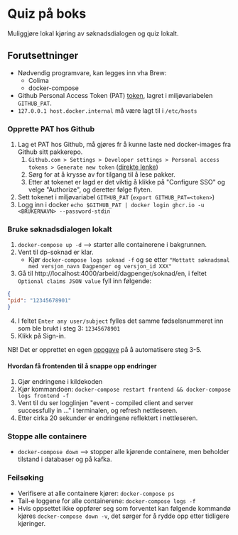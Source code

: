 # Quiz på boks
Muliggjøre lokal kjøring av søknadsdialogen og quiz lokalt.

## Forutsettninger 
* Nødvendig programvare, kan legges inn vha Brew: 
  * Colima
  * docker-compose 
* Github Personal Access Token (PAT) [token](https://docs.github.com/en/free-pro-team@latest/packages/using-github-packages-with-your-projects-ecosystem/configuring-docker-for-use-with-github-packages), lagret i miljøvariabelen `GITHUB_PAT`.
* `127.0.0.1 host.docker.internal` må være lagt til i `/etc/hosts`

### Opprette PAT hos Github
1. Lag et PAT hos Github, må gjøres fr å kunne laste ned docker-images fra Github sitt pakkerepo.
   1. `Github.com > Settings > Developer settings > Personal access tokens > Generate new token` ([direkte lenke](https://github.com/settings/tokens))
   2. Sørg for at å krysse av for tilgang til å lese pakker.
   3. Etter at tokenet er lagd er det viktig å klikke på "Configure SSO" og velge "Authorize", og deretter følge flyten.
2. Sett tokenet i miljøvariabel `GITHUB_PAT` (`export GITHUB_PAT=<token>`)
3. Logg inn i docker `echo $GITHUB_PAT | docker login ghcr.io -u <BRUKERNAVN> --password-stdin`


### Bruke søknadsdialogen lokalt
1. `docker-compose up -d` --> starter alle containerene i bakgrunnen.
2. Vent til dp-soknad er klar. 
   * Kjør `docker-compose logs soknad -f` og se etter `"Mottatt søknadsmal med versjon_navn Dagpenger og versjon_id XXX"`
3. Gå til http://localhost:4000/arbeid/dagpenger/soknad/en, i feltet `Optional claims JSON value` fyll inn følgende:
```json
{
"pid": "12345678901"
}
```
4. I feltet `Enter any user/subject` fylles det samme fødselsnummeret inn som ble brukt i steg 3: `12345678901`
5. Klikk på Sign-in.

NB! Det er opprettet en egen [oppgave](https://jira.adeo.no/browse/DAG-340) på å automatisere steg 3-5.

#### Hvordan få frontenden til å snappe opp endringer
1. Gjør endringene i kildekoden
2. Kjør kommandoen:
   ```docker-compose restart frontend && docker-compose logs frontend -f```
3. Vent til du ser logglinjen "event - compiled client and server successfully in ..." i terminalen, og refresh nettleseren.
4. Etter cirka 20 sekunder er endringene reflektert i nettleseren.


### Stoppe alle containere
* `docker-compose down` --> stopper alle kjørende containere, men beholder tilstand i databaser og på kafka. 


### Feilsøking
* Verifisere at alle containere kjører: `docker-compose ps`
* Tail-e loggene for alle containerene: `docker-compose logs -f`
* Hvis oppsettet ikke oppfører seg som forventet kan følgende kommandø kjøres `docker-compose down -v`, det sørger for å
  rydde opp etter tidligere kjøringer.
